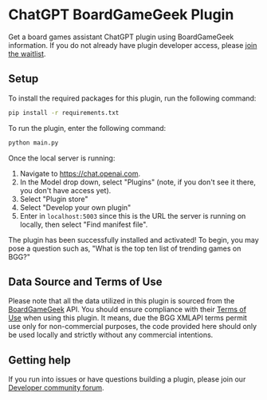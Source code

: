 # ChatGPT BoardGameGeek Plugin

Get a board games assistant ChatGPT plugin using BoardGameGeek information. 
If you do not already have plugin developer access, please [join the waitlist](https://openai.com/waitlist/plugins).

## Setup

To install the required packages for this plugin, run the following command:

```bash
pip install -r requirements.txt
```

To run the plugin, enter the following command:

```bash
python main.py
```

Once the local server is running:

1. Navigate to https://chat.openai.com. 
2. In the Model drop down, select "Plugins" (note, if you don't see it there, you don't have access yet).
3. Select "Plugin store"
4. Select "Develop your own plugin"
5. Enter in `localhost:5003` since this is the URL the server is running on locally, then select "Find manifest file".

The plugin has been successfully installed and activated! To begin, you may pose a question such as, 
"What is the top ten list of trending games on BGG?"

## Data Source and Terms of Use

Please note that all the data utilized in this plugin is sourced from the [BoardGameGeek](https://boardgamegeek.com/) API. 
You should ensure compliance with their [Terms of Use](https://boardgamegeek.com/wiki/page/XML_API_Terms_of_Use) 
when using this plugin. It means, due the BGG XMLAPI terms permit use only for non-commercial purposes, the code provided here should only be used locally and strictly without any commercial intentions.




## Getting help

If you run into issues or have questions building a plugin, please join our 
[Developer community forum](https://community.openai.com/c/chat-plugins/20).
